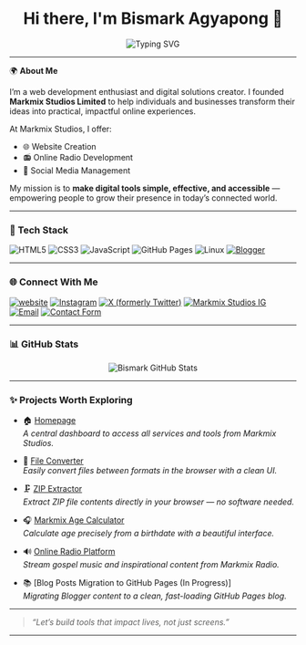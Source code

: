 <h1 align="center">Hi there, I'm Bismark Agyapong 👋</h1>

<p align="center">
  <img src="https://readme-typing-svg.herokuapp.com?font=Fira+Code&size=26&pause=1000&center=true&vCenter=true&width=800&lines=Web+Dev+Enthusiast;Founder+of+Markmix+Studios;Turning+Ideas+Into+Digital+Reality;Linux+Lover;FOSS+Enthusiast" alt="Typing SVG" />
</p>

---

🌍 **About Me**

I’m a web development enthusiast and digital solutions creator. I founded **Markmix Studios Limited** to help individuals and businesses transform their ideas into practical, impactful online experiences.

At Markmix Studios, I offer:
- 🌐 Website Creation  
- 📻 Online Radio Development  
- 📲 Social Media Management

My mission is to **make digital tools simple, effective, and accessible** — empowering people to grow their presence in today’s connected world.

---

### 🚀 Tech Stack

![HTML5](https://img.shields.io/badge/html5-%23E34F26.svg?style=flat&logo=html5&logoColor=white)
![CSS3](https://img.shields.io/badge/css3-%231572B6.svg?style=flat&logo=css3&logoColor=white)
![JavaScript](https://img.shields.io/badge/javascript-%23323330.svg?style=flat&logo=javascript&logoColor=%23F7DF1E)
![GitHub Pages](https://img.shields.io/badge/GitHub_Pages-121013?style=flat&logo=github&logoColor=white)
![Linux](https://img.shields.io/badge/Linux-FCC624?style=flat&logo=linux&logoColor=black)
[![Blogger](https://img.shields.io/badge/Blogger-FF5722?style=flat&logo=blogger&logoColor=white)](https://www.blogger.com)

---

### 🌐 Connect With Me

<p align="left">
  <a href="https://markmixstudios.com" target="_blank"><img src="https://img.shields.io/badge/Website-Visit-orange?style=for-the-badge&logo=google-chrome" alt="website"/></a>
  <a href="https://instagram.com/1b.i.s.m.a.r.k_" target="_blank"><img src="https://img.shields.io/badge/@1b.i.s.m.a.r.k_-E4405F?style=for-the-badge&logo=instagram&logoColor=white" alt="Instagram"/></a>
  <a href="https://twitter.com/onebismark_" target="_blank"><img src="https://img.shields.io/badge/@onebismark_-000000?style=for-the-badge&logo=x&logoColor=white" alt="X (formerly Twitter)"/></a>
  <a href="https://instagram.com/markmix.studios" target="_blank"><img src="https://img.shields.io/badge/@markmix.studios-E4405F?style=for-the-badge&logo=instagram&logoColor=white" alt="Markmix Studios IG"/></a>
  <a href="mailto:bismark@markmixstudios.com"><img src="https://img.shields.io/badge/Email-Contact-red?style=for-the-badge&logo=gmail&logoColor=white" alt="Email"/></a>
  <a href="https://markmixstudios.com/p/contact.html" target="_blank"><img src="https://img.shields.io/badge/Contact_Form-Get_in_Touch-green?style=for-the-badge&logo=minutemailer" alt="Contact Form"/></a>
</p>

---

### 📊 GitHub Stats

<p align="center">
  <img src="https://github-readme-stats.vercel.app/api?username=onebismark&show_icons=true&theme=tokyonight&hide_title=true" alt="Bismark GitHub Stats" />
</p>

---

### ✨ Projects Worth Exploring

- 🏠 [Homepage](https://start.markmixstudios.com)  
  _A central dashboard to access all services and tools from Markmix Studios._

- 🔄 [File Converter](https://markmix-studios.github.io/file-converter)  
  _Easily convert files between formats in the browser with a clean UI._

- 🗜️ [ZIP Extractor](https://markmix-studios.github.io/zip-extractor)  
  _Extract ZIP file contents directly in your browser — no software needed._

- 🎧 [Markmix Age Calculator](https://markmix-studios.github.io/markmix-age-calculator/)  
  _Calculate age precisely from a birthdate with a beautiful interface._

- 🔊 [Online Radio Platform](https://markmixstudios.com/p/radio.html)  
  _Stream gospel music and inspirational content from Markmix Radio._

- 📚 [Blog Posts Migration to GitHub Pages (In Progress)]  
  _Migrating Blogger content to a clean, fast-loading GitHub Pages blog._

---

> _“Let’s build tools that impact lives, not just screens.”_

---

